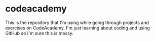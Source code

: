 # codeacademy
This is the repository that I'm using while going through projects and exercises on CodeAcademy. I'm just learning about coding and using GitHub so I'm sure this is messy.
